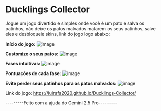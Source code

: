 # Ducklings Collector

Jogue um jogo divertido e simples onde você é um pato e salva os patinhos, não deixe os patos malvados matarem os seus patinhos, salve eles e desbloqueie skins, link do jogo logo abaixo:

**Início do jogo:**
![image](https://github.com/user-attachments/assets/d7e93577-cc7d-4434-97fd-e24bc56f594c)

**Customize o seus patos:**
![image](https://github.com/user-attachments/assets/2796c89a-bb91-47d5-add4-9abe2137ba1f)

**Fases intuitivas:**
![image](https://github.com/user-attachments/assets/f65b2266-297e-4cdc-a04a-813c81cf4bbf)

**Pontuações de cada fase:**
![image](https://github.com/user-attachments/assets/7af6f23d-a6f3-4f41-b71b-b2ae01105824)

**Evite perder seus patinhos para os patos malvados:**
![image](https://github.com/user-attachments/assets/5c20e93b-d5d0-46ec-997c-c77664424d83)

Link do jogo: https://luirafa2020.github.io/Ducklings-Collector/

---------Feito com a ajuda do Gemini 2.5 Pro---------
